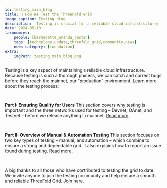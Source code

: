 ```yaml
---
id: testing_main_blog
title: 🧪 How We Test the ThreeFold Grid
image_caption: Testing blog
description:  Testing is crucial for a reliable cloud infrastructure; learn about our process and join the testing community.
date: 2024-05-10
taxonomies:
    people: [bernadette_amanda_caster]
    tags: [technology,update,threefold_grid,community,news]
    news-category: [foundation]
extra:
    imgPath: testing_main_blog.png
---
```


Testing is a key aspect of maintaining a reliable cloud infrastructure. Because testing is such a thorough process, we can catch and correct bugs before they reach the mainnet, our “production” environment. Learn more about the testing process:

<br/>

**Part I: Ensuring Quality for Users**
This section covers why testing is important and the three networks used for testing – Devnet, QAnet, and Testnet – before we release anything to mainnet. [Read more](https://www.threefold.io/blog/how-to-test-the-grid-part-one/).

<br/>

**Part II: Overview of Manual & Automation Testing**
This section focuses on two key types of testing – manual, and automation – which combine to ensure a strong and dependable grid. It also explains how to report an issue found during testing. [Read more](https://www.threefold.io/blog/how-to-test-the-grid-part-two/).

</br>

A big thanks to all those who have contributed to testing the grid to date. We invite anyone to join the testing community and help ensure a smooth and reliable ThreeFold Grid. [Join here](https://t.me/threefoldtesting).



